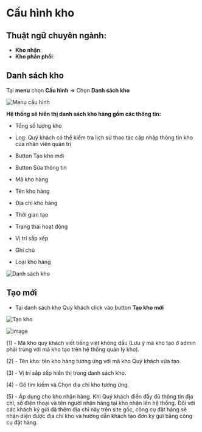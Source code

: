 # Cấu hình kho

## Thuật ngữ chuyên ngành:

- **Kho nhận**:
- **Kho phân phối**:


## Danh sách kho

Tại **menu** chọn **Cấu hình** => Chọn **Danh sách kho**

![Menu cấu hình](https://user-images.githubusercontent.com/73226975/135796120-a16f27c6-7832-4b6d-8a5f-3c44b8ca039f.png)

**Hệ thống sẽ hiển thị danh sách kho hàng gồm các thông tin:**

- Tổng số lượng kho

- Log: Quý khách có thể kiểm tra lịch sử thao tác cập nhập thông tin kho của nhân viên quản trị

- Button Tạo kho mới

- Button Sửa thông tin

- Mã kho hàng

- Tên kho hàng

- Địa chỉ kho hàng

- Thời gian tạo

- Trạng thái hoạt động

- Vị trí sắp xếp

- Ghi chú 

- Loại kho hàng

![Danh sách kho](https://user-images.githubusercontent.com/73226975/135808991-be804eda-34b7-4ed3-83ce-5ff9914476e5.png)


## Tạo mới

- Tại danh sách kho Quý khách click vào button **Tạo kho mới**

![Tạo kho](https://user-images.githubusercontent.com/73226975/135809218-cb40c7bb-268d-4180-a4b7-8113ad230c0e.png)

![image](https://user-images.githubusercontent.com/73226975/135810869-f737ace3-25e0-45d9-8699-85478dec02c6.png)

(1) - Mã kho quý khách viết tiếng việt không dấu (Lưu ý mã kho tạo ở admin phải trùng với mã kho tạo trên hệ thống quản lý kho).

(2) - Tên kho: tên kho hàng tương ứng với mã kho Quý khách vừa tạo.

(3) - Vị trí sắp xếp hiển thị trong danh sách kho.

(4) - Gõ tìm kiếm và Chọn địa chỉ kho tương ứng.

(5) - Áp dụng cho kho nhận hàng.
Khi Quý khách điền đầy đủ thông tin địa chỉ, số điện thoại và tên người nhận hàng tại kho nhận lên hệ thống.
Đối với các khách ký gửi đã thêm địa chỉ này trên site gốc, công cụ đặt hàng sẽ nhận diện được địa chỉ kho và hướng dẫn khách tạo đơn ký gửi bằng công cụ đặt hàng.



